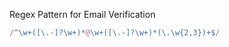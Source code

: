 Regex Pattern for Email Verification

```javascript
/^\w+([\.-]?\w+)*@\w+([\.-]?\w+)*(\.\w{2,3})+$/
```
